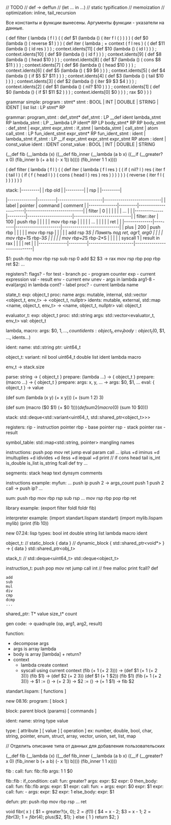 
// TODO
// def -> deffun
// (let ... in ...)
// static typification
// memoization
// optimization: inline, tail_recursion

Все константы и функции вынесены.
Аргументы функции - указатели на данные.


( def 
  filter 
  ( lambda 
    ( f l ) 
    ( ( def $1 (lambda () ( iter f l ( ) ) ) )
      ( def $0 (lambda () ( reverse $1 ) ) )
      ( def 
        iter 
        ( lambda                                                 ; + context
          ( f l res ) 
          ( ( def $11 (lambda () ( id res ) ) )                  ; context.idents[11]
            ( def $10 (lambda () ( id l ) ) )                    ; context.idents[10]
            ( def $9  (lambda () ( id f ) ) )                    ; context.idents[9]
            ( def $8  (lambda () ( head $10 ) ) )                ; context.idents[8]
            ( def $7  (lambda () ( cons $8 $11 ) ) )             ; context.idents[7]
            ( def $6  (lambda () ( head $10 ) ) )                ; context.idents[6]
            ( def $5  (lambda () ( $9 $6 ) ) )                   ; context.idents[5]
            ( def $4  (lambda () ( if $5 $7 $11 ) ) )            ; context.idents[4]
            ( def $3  (lambda () ( tail $10 ) ) )                ; context.idents[3]
            ( def $2  (lambda () ( iter $9 $3 $4 ) ) )           ; context.idents[2]
            ( def $1  (lambda () ( nil? $10 ) ) )                ; context.idents[1]
            ( def $0  (lambda () ( if $1 $11 $2 ) ) )            ; context.idents[0]
            $0 ) ) )                                             ; rax
      $0 ) ) ) 


grammar simple:
  program         : stmt*
  stmt            : BOOL | INT | DOUBLE | STRING | IDENT | list
  list            : LP stmt* RP


grammar:
  program_stmt    : def_stmt*
  def_stmt        : LP __def ident lambda_stmt RP
  lambda_stmt     : LP __lambda LP ident* RP LP body_stmt* RP RP
  body_stmt       : def_stmt | expr_stmt
  expr_stmt       : if_stmt | lambda_stmt | call_stmt | atom
  call_stmt       : LP fun_ident_stmt expr_stmt* RP
  fun_ident_stmt  : ident | lambda_stmt
  if_stmt         : LP __if expr_stmt expr_stmt expr_stmt RP
  atom            : ident | const_value
  ident           : IDENT
  const_value     : BOOL | INT | DOUBLE | STRING


(__def fib (__lambda (x)
  ((__def fib_inner (__lambda (a b x) ((__if (__greater? x 0) (fib_inner b (+ a b) (- x 1)) b))))
  (fib_inner 1 1 x))))


( def 
  filter 
  ( lambda 
    ( f l ) 
    ( ( def 
        iter 
        ( lambda 
          ( f l res ) 
          ( ( if 
              ( nil? l ) 
              res 
              ( iter 
                f 
                ( tail l ) 
                ( if 
                  ( f 
                    ( head l ) ) 
                  ( cons 
                    ( head l ) 
                    res ) 
                  res ) ) ) ) ) ) 
      ( reverse 
        ( iter 
          f 
          l 
          ( ) ) ) ) ) ) 

stack:
|---------|
| rbp old |
|---------|
| rsp     |
|---------|


|--------------|---------|----------------------|----------------------------|
| label        | pointer | command              | comment                    |
|--------------|---------|----------------------|----------------------------|
| filter       | 0       |                      |                            |
|              |         | ...                  |                            |
|--------------|---------|----------------------|----------------------------|
| filter::iter | 100     | push rbp             |                            |
|              |         | mov  rbp rsp         |                            |
|              |         | ...                  |                            |
|              |         | ret                  |                            |
|--------------|---------|----------------------|----------------------------|
| plus         | 200     | push rbp             |                            |
|              |         | mov  rbp rsp         |                            |
|              |         | add  rsp 3*S         | Память под ret, agr1, arg0 |
|              |         | mov  rbp+1*S rbp-3*S |                            |
|              |         | mov  rbp+2*S rbp-2*S |                            |
|              |         | syscall 1            | result in rax              |
|              |         | ret                  |                            |
|--------------|---------|----------------------|----------------------------|

$1:
  push rbp
  mov  rbp rsp
  sub  rsp 0
    add $2 $3   -> rax
  mov  rsp rbp
  pop  rbp
  ret
$2:
  ...




registers?:
flags? - for test - branch
pc     - program counter
exp    - current expression
val    - result
env    - current env
unev   - args in lambda
arg1-8 - eval(args) in lambda
cont?  - label
proc?  - current lambda name

state_t:
  exp:    object_t
  proc:   name
  args:   mutable, internal, std::vector <object_t, env_t> -> <object_t, nullptr>
  idents: mutable, external, std::map <name, object_t, env_t> -> <name, object_t, nullptr>
  val:    object_t

evaluator_t:
  exp:    object_t
  proc:   std::string
  args:   std::vector<evaluator_t, env_t>
  val:    object_t

lambda, macro:
args: $0, $1, ..., count
idents: { object_t, env_t }
body: object_t($0, $1, ..., idents...)

ident:
  name:  std::string
  ptr:   uint64_t

object_t:
  variant:
    nil
    bool
    uint64_t
    double
    list
    ident
    lambda
    macro

env_t -> stack.size

parse: string -> { object_t }
prepare: (lambda ...) -> { object_t }
prepare: (macro ...) -> { object_t }
prepare: args: x, y, ... -> args: $0, $1, ...
eval: { object_t } -> value 


(def sum (lambda (x y) (+ x y)))
(+ (sum 1 2) 3)

(def sum (macro ($0 $1) (+ $0 $1)))
(def sum2 (macro ($0) (sum 10 $0)))



stack:
  std::deque<std::variant<uint64_t, std::shared_ptr<object_t>>>

registers:
  rip - instruction pointer
  rbp - base pointer
  rsp - stack pointer
  rax - result

symbol_table:
  std::map<std::string, pointer>
  mangling names

instructions:
  push   <val>
  pop    <val>
  mov    <dst> <src>
  ret
  jump   <ptr>
  eval   <val>
  param  <val>
  call   <ptr>
  ...
  iplus         <int> <int>   +d
  iminus        <int> <int>   +d
  imultuplies   <int> <int>   +d
  idivides      <int> <int>   +d
  iless         <int> <int>   +d
  iequal        <int> <int>   +d
  print         <val>
  // if         <bool> <val> <val>
  cons          <val> <list>
  head          <list>
  tail          <list>
  is_int        <val>
  is_double     <val>
  is_list       <val>
  is_string     <val>
  fcall         <string>
  def           <string> <val>
  try           <val> <val>
  ...

segments:
  stack
  heap
  text
  dynsym
  comments

instructions example:
  myfun:
    ...
    push ip
    push 2   -> args_count
    push 1
    push 2
    call <sum>   -> push ip?
    ...

  sum:
    push rbp
    mov  rbp rsp
    sub  rsp <localsize>
    ...
    mov  rsp rbp
    pop  rbp
    ret

library example:
  (export
    filter
    foldl
    foldr
    fib)

interpreter example:
  (import standart.lispam standart)
  (import mylib.lispam mylib)
  (print (fib 10))


new 07.24:
  lisp types:
    bool
    int
    double
    string
    list
    lambda
    macro
    ident

  object_t:
    // static_block  { data }
    // dynamic_block { std::shared_ptr<void*> } -> { data }
    std::shared_ptr<obj_t>

  stack_t:
    // std::deque<uint64_t>
    std::deque<object_t>

  instruction_t:
    push   <val>
    pop    <val>
    mov    <dst> <src>
    ret
    jump   <ptr>
    call   <ptr>
    int    <num>   // free malloc print fcall? def

    add
    sub
    mul
    div
    cmp
    dcmp
    ...

shared_ptr<T>:
  T* value 
  size_t* count


gen code:
  -> quadruple (op, arg1, arg2, result)

function:
  * decompose args
  * args is array lambda
  * body is array [lambda] + return?
  * context
    * lambda create context
    * syscall using current context
  (fib (+ 1 (+ 2 3)))
    -> (def $1 (+ 1 (+ 2 3))) (fib $1)
    -> (def $2 (+ 2 3)) (def $1 (+ 1 $2)) (fib $1)
  (fib (+ 1 (+ 2 3)))
    -> $1 := () -> (+ 2 3)
    -> $2 := () -> (+ 1 $1)
    -> fib $2

standart.lispam:
  [ functions ]


new 08.16:
  program:
    [ block ]

  block:
    parent block
    (params)
    [ commands ]

  ident:
    name: string
    type
    value
  
  type:
    [ attribute ]
    [ value ]
    [ operation ]
  ex: number, double, bool, char, string, pointer, enum, struct, array, vector, union, set, list, map
    
  // Отделить описание типа от данных для добавления пользовательских



(__def fib (__lambda (x)
  ((__def fib_inner (__lambda (a b x) ((__if (__greater? x 0) (fib_inner b (+ a b) (- x 1)) b))))
  (fib_inner 1 1 x))))

fib :
  call:
    fun: fib::fib
    args: 1 1 $0

fib::fib :
  if_condition:
    call:
      fun: greater?
      args:
        expr:
          $2
        expr:
          0
  then_body:
    call:
      fun: fib::fib
      args:
        expr:
          $1
        expr:
          call:
            fun: +
            args:
              expr:
                $0
              expr:
                $1
        expr:
          call:
            fun: -
            args:
              expr:
                $2
              expr:
                1
  else_body:
    expr:
      $1


defun:
  ptr: push rbp
       mov  rbp rsp
       ...
       ret


void fibr( x ) {
  $1 = greater?(x, 0);
  $2 = if ($1) {
    $4 = x - 2;
    $3 = x - 1;
    $2 = fibr($3);
    $1 = fibr($4);
    plus($2, $1);
  } else {
    1
  }
  return $2;
}



